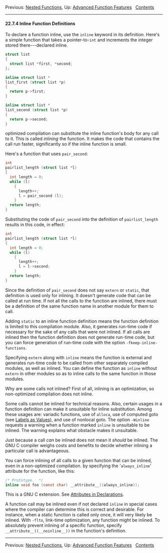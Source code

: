 Previous: [Nested Functions](Nested-Functions.md), Up: [Advanced
Function Features](Advanced-Definitions.md)  
[Contents](index.md#SEC_Contents "Table of contents")  

------------------------------------------------------------------------


#### 22.7.4 Inline Function Definitions 


To declare a function inline, use the `inline` keyword in its
definition. Here's a simple function that takes a pointer-to-`int` and
increments the integer stored there---declared inline.

``` C
struct list
{
  struct list *first, *second;
};

inline struct list *
list_first (struct list *p)
{
  return p->first;
}

inline struct list *
list_second (struct list *p)
{
  return p->second;
}
```

optimized compilation can substitute the inline function's body for any
call to it. This is called *inlining* the function. It makes the code
that contains the call run faster, significantly so if the inline
function is small.

Here's a function that uses `pair_second`:

``` C
int
pairlist_length (struct list *l)
{
  int length = 0;
  while (l)
    {
      length++;
      l = pair_second (l);
    }
  return length;
}
```

Substituting the code of `pair_second` into the definition of
`pairlist_length` results in this code, in effect:

``` C
int
pairlist_length (struct list *l)
{
  int length = 0;
  while (l)
    {
      length++;
      l = l->second;
    }
  return length;
}
```

Since the definition of `pair_second` does not say `extern` or `static`,
that definition is used only for inlining. It doesn't generate code that
can be called at run time. If not all the calls to the function are
inlined, there must be a definition of the same function name in another
module for them to call.


Adding `static` to an inline function definition means the function
definition is limited to this compilation module. Also, it generates
run-time code if necessary for the sake of any calls that were not
inlined. If all calls are inlined then the function definition does not
generate run-time code, but you can force generation of run-time code
with the option `-fkeep-inline-functions`.


Specifying `extern` along with `inline` means the function is external
and generates run-time code to be called from other separately compiled
modules, as well as inlined. You can define the function as `inline`
without `extern` in other modules so as to inline calls to the same
function in those modules.

Why are some calls not inlined? First of all, inlining is an
optimization, so non-optimized compilation does not inline.

Some calls cannot be inlined for technical reasons. Also, certain usages
in a function definition can make it unsuitable for inline substitution.
Among these usages are: variadic functions, use of `alloca`, use of
computed goto (see [Labels as Values](Labels-as-Values.md)), and use
of nonlocal goto. The option `-Winline` requests a warning when
a function marked `inline` is unsuitable to be inlined. The warning
explains what obstacle makes it unsuitable.

Just because a call *can* be inlined does not mean it *should* be
inlined. The GNU C compiler weighs costs and benefits to decide whether
inlining a particular call is advantageous.

You can force inlining of all calls to a given function that can be
inlined, even in a non-optimized compilation. by specifying the
'`always_inline`' attribute for the function, like this:

``` C
/* Prototype.  */
inline void foo (const char) __attribute__((always_inline));
```

This is a GNU C extension. See [Attributes in
Declarations](Attributes.md).

A function call may be inlined even if not declared `inline` in special
cases where the compiler can determine this is correct and desirable.
For instance, when a static function is called only once, it will very
likely be inlined. With `-flto`, link-time optimization, any
function might be inlined. To absolutely prevent inlining of a specific
function, specify `__attribute__((__noinline__))` in the function's
definition.

------------------------------------------------------------------------

Previous: [Nested Functions](Nested-Functions.md), Up: [Advanced
Function Features](Advanced-Definitions.md)  
[Contents](index.md#SEC_Contents "Table of contents")  
